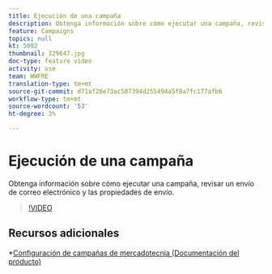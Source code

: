 ```yaml
---
title: Ejecución de una campaña
description: Obtenga información sobre cómo ejecutar una campaña, revisar un envío de correo electrónico y las propiedades de envío.
feature: Campaigns
topics: null
kt: 5092
thumbnail: 329647.jpg
doc-type: feature video
activity: use
team: WWFRE
translation-type: tm+mt
source-git-commit: d71af28e73ac587394d255494a5f8a7fc177afb6
workflow-type: tm+mt
source-wordcount: '53'
ht-degree: 3%

---
```


# Ejecución de una campaña

Obtenga información sobre cómo ejecutar una campaña, revisar un envío de correo electrónico y las propiedades de envío.

>[!VIDEO](https://video.tv.adobe.com/v/329647?quality=12)

## Recursos adicionales

*[Configuración de campañas de mercadotecnia (Documentación del producto)](https://experienceleague.adobe.com/docs/campaign-classic/using/orchestrating-campaigns/orchestrate-campaigns/setting-up-marketing-campaigns.html?lang=en#orchestrating-campaigns)
